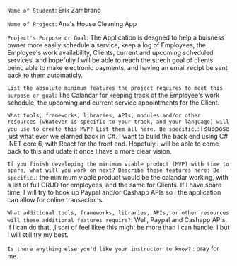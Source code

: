`Name of Student`: Erik Zambrano

`Name of Project`: Ana's House Cleaning App

`Project's Purpose or Goal`: The Application is desgned to help a buisness owner more easily schedule a service, keep a log of Employees, the Employee's work availability, Clients, current and upcoming scheduled services, and hopefully I will be able to reach the strech goal of clients being able to make electronic payments, and having an email recipt be sent back to them automaticly. 

`List the absolute minimum features the project requires to meet this purpose or goal`: The Calandar for keeping track of the Employee's work schedule, the upcoming and current service appointments for the Client.

`What tools, frameworks, libraries, APIs, modules and/or other resources (whatever is specific to your track, and your language) will you use to create this MVP? List them all here. Be specific.`: I suppose just what ever we elarned back in C#. I want to build the back end using C# .NET core 6, with React for the front end. Hopefuly i will be able to come back to this and udate it once I have a more clear vision.

`If you finish developing the minimum viable product (MVP) with time to spare, what will you work on next? Describe these features here: Be specific.`: the minimum viable product would be the calandar working, with a list of full CRUD for employees, and the same for Clients. If I have spare time, I will try to hook up Paypal and/or Cashapp APIs so I the application can allow for online transactions.

`What additional tools, frameworks, libraries, APIs, or other resources will these additional features require?`:
Well, Paypal and Cashapp APIs, if I can do that, ,I sort of feel likee this might be more than I can handle. I but I will still try my best.

`Is there anything else you'd like your instructor to know?` : pray for me.